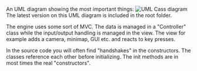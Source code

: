 An UML diagram showing the most important things:
![UML Cass diagram](https://github.com/Cbeed/Wurfel-Engine/blob/1.2/docs/UML.png)
The latest version on this UML diagram is included in the root folder.

The engine uses some sort of MVC. The data is managed in a "Controller" class while the input/output handling is managed in the view.
The view for example adds a camera, minimap, GUI etc. and reacts to key presses.

In the source code you will often find "handshakes" in the constructors. The classes reference each other before initializing. The init methods are in most times the real "constructors".